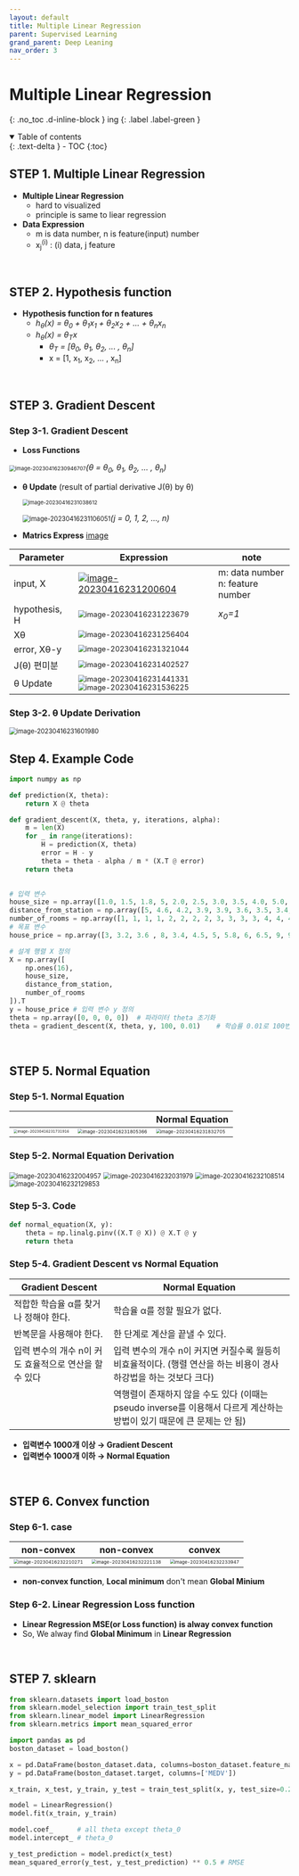 ```yaml
---
layout: default
title: Multiple Linear Regression
parent: Supervised Learning
grand_parent: Deep Leaning
nav_order: 3
---
```


# Multiple Linear Regression
{: .no_toc .d-inline-block }
ing
{: .label .label-green }
<details open markdown="block">
  <summary>
    Table of contents
  </summary>
  {: .text-delta }
- TOC
{:toc}
</details>

<!------------------------------------ STEP ------------------------------------>
## STEP 1. Multiple Linear Regression

* **Multiple Linear Regression**
	* hard to visualized
	* principle is same to liear regression
* **Data Expression**
	* m is data number, n is feature(input) number
	* x<sub>j</sub><sup>(i)</sup> : (i) data, j feature

<br>

<!------------------------------------ STEP ------------------------------------>
## STEP 2. Hypothesis function

* **Hypothesis function for n features**
	* *h<sub>θ</sub>(x)  = θ<sub>0</sub> + θ<sub>1</sub>x<sub>1</sub> + θ<sub>2</sub>x<sub>2</sub> + ... + θ<sub>n</sub>x<sub>n</sub>*
	* *h<sub>θ</sub>(x)  =  θ<sub>T</sub>x*
		* *θ<sub>T</sub> = [θ<sub>0</sub>, θ<sub>1</sub>, θ<sub>2</sub>, ... , θ<sub>n</sub>]*
		* x = [1, x<sub>1</sub>, x<sub>2</sub>, ... , x<sub>n</sub>]

<br>

<!------------------------------------ STEP ------------------------------------>
## STEP 3. Gradient Descent

### Step 3-1. Gradient Descent

* **Loss Functions**

<img src="./../../../images/menu6-sub2-sub3-multiple-linear-regression/image-20230416230946707.png" alt="image-20230416230946707" style="zoom:67%;" />*(θ = θ<sub>0</sub>, θ<sub>1</sub>, θ<sub>2</sub>, ... , θ<sub>n</sub>)*

* **θ Update** (result of partial derivative J(θ) by θ)

  <img src="./../../../images/menu6-sub2-sub3-multiple-linear-regression/image-20230416231038612.png" alt="image-20230416231038612" style="zoom:67%;" />

  <img src="./../../../images/menu6-sub2-sub3-multiple-linear-regression/image-20230416231106051.png" alt="image-20230416231106051" style="zoom:80%;" />*(j = 0, 1, 2, ..., n)*
  	

* **Matrics Express**
[image](https://www.codeit.kr/learn/3048)

|Parameter|Expression|note|
|---|---|---|
|input, X|[![image-20230416231200604](./../../../images/menu6-sub2-sub3-multiple-linear-regression/image-20230416231200604.png)](https://www.codeit.kr/learn/3048)|m: data number<br>n: feature number|
|hypothesis, H|<img src="./../../../images/menu6-sub2-sub3-multiple-linear-regression/image-20230416231223679.png" alt="image-20230416231223679" style="zoom:80%;" />|*x<sub>0</sub>=1*|
|Xθ|<img src="./../../../images/menu6-sub2-sub3-multiple-linear-regression/image-20230416231256404.png" alt="image-20230416231256404" style="zoom:80%;" />||
|error, Xθ-y|<img src="./../../../images/menu6-sub2-sub3-multiple-linear-regression/image-20230416231321044.png" alt="image-20230416231321044" style="zoom:80%;" />||
|J(θ) 편미분|<img src="./../../../images/menu6-sub2-sub3-multiple-linear-regression/image-20230416231402527.png" alt="image-20230416231402527" style="zoom:80%;" />||
|θ Update|<img src="./../../../images/menu6-sub2-sub3-multiple-linear-regression/image-20230416231441331.png" alt="image-20230416231441331" style="zoom:80%;" /><br><img src="./../../../images/menu6-sub2-sub3-multiple-linear-regression/image-20230416231536225.png" alt="image-20230416231536225" style="zoom:80%;" />||

### Step 3-2. θ Update Derivation

<img src="./../../../images/menu6-sub2-sub3-multiple-linear-regression/image-20230416231601980.png" alt="image-20230416231601980" style="zoom:80%;" />

<br>

<!------------------------------------ STEP ------------------------------------>
## Step 4. Example Code

```python
import numpy as np

def prediction(X, theta):
    return X @ theta

def gradient_descent(X, theta, y, iterations, alpha):
    m = len(X)
    for _ in range(iterations):
        H = prediction(X, theta)
        error = H - y
        theta = theta - alpha / m * (X.T @ error)
    return theta
    

# 입력 변수
house_size = np.array([1.0, 1.5, 1.8, 5, 2.0, 2.5, 3.0, 3.5, 4.0, 5.0, 6.0, 7.0, 8.0, 8.5, 9.0, 10.0])  # 집 크기
distance_from_station = np.array([5, 4.6, 4.2, 3.9, 3.9, 3.6, 3.5, 3.4, 2.9, 2.8, 2.7, 2.3, 2.0, 1.8, 1.5, 1.0])  # 지하철역으로부터의 거리 (km)
number_of_rooms = np.array([1, 1, 1, 1, 2, 2, 2, 2, 3, 3, 3, 3, 4, 4, 4, 4])  # 방 수
# 목표 변수
house_price = np.array([3, 3.2, 3.6 , 8, 3.4, 4.5, 5, 5.8, 6, 6.5, 9, 9, 10, 12, 13, 15]) 

# 설계 행렬 X 정의
X = np.array([
    np.ones(16),
    house_size,
    distance_from_station,
    number_of_rooms
]).T
y = house_price	# 입력 변수 y 정의
theta = np.array([0, 0, 0, 0])	# 파라미터 theta 초기화
theta = gradient_descent(X, theta, y, 100, 0.01) 	# 학습률 0.01로 100번 경사 하강
```

<br>

<!------------------------------------ STEP ------------------------------------>
## STEP 5. Normal Equation

### Step 5-1. Normal Equation

|                                                              |                                                              | Normal Equation                                              |
| ------------------------------------------------------------ | ------------------------------------------------------------ | ------------------------------------------------------------ |
| <img src="./../../../images/menu6-sub2-sub3-multiple-linear-regression/image-20230416231731916.png" alt="image-20230416231731916" style="zoom: 40%;" /> | <img src="./../../../images/menu6-sub2-sub3-multiple-linear-regression/image-20230416231805366.png" alt="image-20230416231805366" style="zoom:50%;" /> | <img src="./../../../images/menu6-sub2-sub3-multiple-linear-regression/image-20230416231832705.png" alt="image-20230416231832705" style="zoom:50%;" /> |

### Step 5-2. Normal Equation Derivation
<img src="./../../../images/menu6-sub2-sub3-multiple-linear-regression/image-20230416232004957.png" alt="image-20230416232004957" style="zoom: 80%;" />

<img src="./../../../images/menu6-sub2-sub3-multiple-linear-regression/image-20230416232031979.png" alt="image-20230416232031979" style="zoom:80%;" />

<img src="./../../../images/menu6-sub2-sub3-multiple-linear-regression/image-20230416232108514.png" alt="image-20230416232108514" style="zoom:80%;" />

<img src="./../../../images/menu6-sub2-sub3-multiple-linear-regression/image-20230416232129853.png" alt="image-20230416232129853" style="zoom:80%;" />

### Step 5-3. Code

```python
def normal_equation(X, y):
    theta = np.linalg.pinv((X.T @ X)) @ X.T @ y
    return theta
```

### Step 5-4. Gradient Descent vs Normal Equation

|Gradient Descent|Normal Equation|
|--|--|
|적합한 학습율 α를 찾거나 정해야 한다.|학습율 α를 정할 필요가 없다.|
|반복문을 사용해야 한다.|한 단계로 계산을 끝낼 수 있다.|
|입력 변수의 개수 n이 커도 효율적으로 연산을 할 수 있다|입력 변수의 개수 n이 커지면 커질수록 월등히 비효율적이다. (행렬 연산을 하는 비용이 경사 하강법을 하는 것보다 크다)|
||역행렬이 존재하지 않을 수도 있다 (이때는 pseudo inverse를 이용해서 다르게 계산하는 방법이 있기 때문에 큰 문제는 안 됨)|

* **입력변수 1000개 이상 → Gradient Descent**
* **입력변수 1000개 이하 → Normal Equation**

<br>
<!------------------------------------ STEP ------------------------------------>

## STEP 6. Convex function

### Step 6-1. case
|non-convex|non-convex|convex|
|---|---|---|
|<img src="./../../../images/menu6-sub2-sub3-multiple-linear-regression/image-20230416232210271.png" alt="image-20230416232210271" style="zoom:50%;" />|<img src="./../../../images/menu6-sub2-sub3-multiple-linear-regression/image-20230416232221138.png" alt="image-20230416232221138" style="zoom:50%;" />|<img src="./../../../images/menu6-sub2-sub3-multiple-linear-regression/image-20230416232233947.png" alt="image-20230416232233947" style="zoom:50%;" />|

* **non-convex function**, **Local minimum** don't mean **Global Minium**

### Step 6-2. Linear Regression Loss function
* **Linear Regression MSE(or Loss function) is alway convex function**
* So, We alway find **Global Minimum** in **Linear Regression**

<br>

<!------------------------------------ STEP ------------------------------------>
## STEP 7. sklearn

```python
from sklearn.datasets import load_boston
from sklearn.model_selection import train_test_split
from sklearn.linear_model import LinearRegression
from sklearn.metrics import mean_squared_error

import pandas as pd
boston_dataset = load_boston()

x = pd.DataFrame(boston_dataset.data, columns=boston_dataset.feature_names)
y = pd.DataFrame(boston_dataset.target, columns=['MEDV'])

x_train, x_test, y_train, y_test = train_test_split(x, y, test_size=0.2, random_state=5)

model = LinearRegression()
model.fit(x_train, y_train)

model.coef_		 # all theta except theta_0
model.intercept_ # theta_0

y_test_prediction = model.predict(x_test)
mean_squared_error(y_test, y_test_prediction) ** 0.5 # RMSE
```

<br>
<!------------------------------------ STEP ------------------------------------>